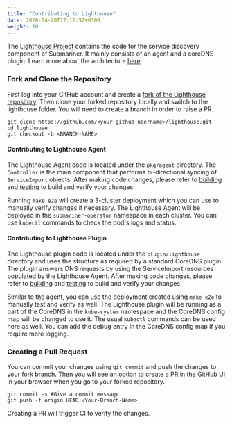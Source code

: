 ```yaml
---
title: "Contributing to Lighthouse"
date: 2020-04-20T17:12:52+0300
weight: 10
---
```


The [Lighthouse Project](https://github.com/submariner-io/lighthouse) contains the code for the service discovery component of Submariner.
It mainly consists of an agent and a coreDNS plugin. Learn more about the architecture [here](../../architecture/service-discovery/).

### Fork and Clone the Repository

First log into your GitHub account and create a [fork of the Lighthouse repository](https://github.com/submariner-io/lighthouse/fork).
Then clone your forked repository locally and switch to the lighthouse folder. You will need to create a branch in order to raise a PR.

```shell
git clone https://github.com/<your-github-username>/lighthouse.git
cd lighthouse
git checkout -b <BRANCH-NAME>
```

#### Contributing to Lighthouse Agent

The Lighthouse Agent code is located under the `pkg/agent` directory. The `Controller` is the main component that performs bi-directional
syncing of `ServiceImport` objects. After making code changes, please refer to [building](../building_testing/#submariner-iolighthouse)
and [testing](../building_testing/#common-build-and-testing-targets) to build and verify your changes.

Running `make e2e` will create a 3-cluster deployment which you can use to manually verify changes if necessary.
The Lighthouse Agent will be deployed in the `submariner-operator` namespace in each cluster. You can use `kubectl` commands to check the
pod's logs and status.

#### Contributing to Lighthouse Plugin

The Lighthouse plugin code is located under the `plugin/lighthouse` directory and uses the structure as required by a standard CoreDNS
plugin. The plugin answers DNS requests by using the ServiceImport resources populated by the Lighthouse Agent. After making code changes,
please refer to [building](../building_testing/#submariner-iolighthouse) and
[testing](../building_testing/#common-build-and-testing-targets) to build and verify your changes.

Similar to the agent, you can use the deployment created using `make e2e` to manually test and verify as well. The Lighthouse plugin will be
running as a part of the CoreDNS in the `kube-system` namespace and the CoreDNS config map will be changed to use it. The usual `kubectl`
commands can be used here as well.  You can add the debug entry in the CoreDNS config map if you require more logging.

### Creating a Pull Request

You can commit your changes using `git commit` and push the changes to your fork branch. Then you will see an option to create a PR in the
GitHub UI in your browser when you go to your forked repository.

```shell
git commit -s #Give a commit message
git push -f origin HEAD:<Your-Branch-Name>
```

Creating a PR will trigger CI to verify the changes.
